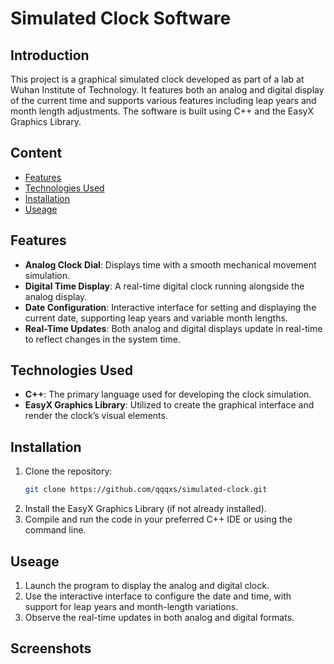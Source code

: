 # Simulated Clock Software

## Introduction
This project is a graphical simulated clock developed as part of a lab at Wuhan Institute of Technology. It features both an analog and digital display of the current time and supports various features including leap years and month length adjustments. The software is built using C++ and the EasyX Graphics Library.

## Content
- [Features](https://github.com/qqqxs/Simulation-Clock?tab=readme-ov-file#feature)
- [Technologies Used](https://github.com/qqqxs/Simulation-Clock?tab=readme-ov-file#technologies-Used)
- [Installation](https://github.com/qqqxs/Simulation-Clock?tab=readme-ov-file#installation)
- [Useage](https://github.com/qqqxs/Simulation-Clock?tab=readme-ov-file#useage)

## Features
- **Analog Clock Dial**: Displays time with a smooth mechanical movement simulation.
- **Digital Time Display**: A real-time digital clock running alongside the analog display.
- **Date Configuration**: Interactive interface for setting and displaying the current date, supporting leap years and variable month lengths.
- **Real-Time Updates**: Both analog and digital displays update in real-time to reflect changes in the system time.

## Technologies Used
- **C++**: The primary language used for developing the clock simulation.
- **EasyX Graphics Library**: Utilized to create the graphical interface and render the clock’s visual elements.

## Installation
1. Clone the repository:
   ```bash
   git clone https://github.com/qqqxs/simulated-clock.git
2. Install the EasyX Graphics Library (if not already installed).
3. Compile and run the code in your preferred C++ IDE or using the command line.

## Useage
1. Launch the program to display the analog and digital clock.
2. Use the interactive interface to configure the date and time, with support for leap years and month-length variations.
3. Observe the real-time updates in both analog and digital formats.

## Screenshots
